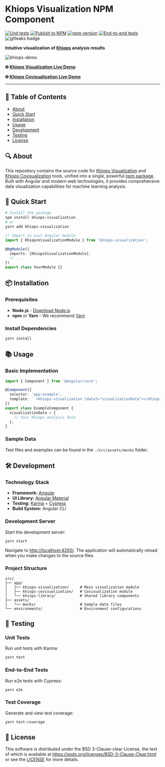 # Khiops Visualization NPM Component

[![Unit tests](https://github.com/KhiopsML/khiops-visualization/actions/workflows/test.yml/badge.svg)](https://github.com/KhiopsML/khiops-visualization/actions/workflows/test.yml)
[![Publish to NPM](https://github.com/KhiopsML/khiops-visualization/actions/workflows/publish.yml/badge.svg)](https://github.com/KhiopsML/khiops-visualization/actions/workflows/publish.yml)
[![npm version](https://badge.fury.io/js/khiops-visualization.svg)](https://www.npmjs.com/package/khiops-visualization)
[![End-to-end tests](https://github.com/KhiopsML/khiops-visualization/actions/workflows/e2e.yml/badge.svg?branch=master)](https://github.com/KhiopsML/khiops-visualization/actions/workflows/e2e.yml)
![gitleaks badge](https://img.shields.io/badge/protected%20by-gitleaks-blue)

**Intuitive visualization of [Khiops][khiops] analysis results**

![khiops-demo][demoGif]

**🌐 [Khiops Visualization Live Demo](https://khiopsml.github.io/khiops-visualization/)**

**🌐 [Khiops Covisualization Live Demo](https://khiopsml.github.io/khiops-visualization/khiops-covisualization.html)**

---

## 📖 Table of Contents

- [About](#-about)
- [Quick Start](#-quick-start)
- [Installation](#-installation)
- [Usage](#-usage)
- [Development](#-development)
- [Testing](#-testing)
- [License](#-license)

## 🔍 About

This repository contains the source code for [Khiops Visualization][kv] and [Khiops Covisualization][kc] tools, unified into a single, powerful [npm package][khiopsNpm]. Built with Angular and modern web technologies, it provides comprehensive data visualization capabilities for machine learning analysis.

## 🚀 Quick Start

```bash
# Install the package
npm install khiops-visualization
# or
yarn add khiops-visualization
```

```typescript
// Import in your Angular module
import { KhiopsVisualizationModule } from 'khiops-visualization';

@NgModule({
  imports: [KhiopsVisualizationModule],
  // ...
})
export class YourModule {}
```

## 📦 Installation

### Prerequisites

- **Node.js** - [Download Node.js][node]
- **npm** or **Yarn** - We recommend [Yarn][yarn]

### Install Dependencies

```bash
yarn install
```

## 📚 Usage

### Basic Implementation

```typescript
import { Component } from '@angular/core';

@Component({
  selector: 'app-example',
  template: ` <khiops-visualization [data]="visualizationData"></khiops-visualization> `,
})
export class ExampleComponent {
  visualizationData = {
    // Your Khiops analysis data
  };
}
```

### Sample Data

Test files and examples can be found in the `./src/assets/mocks` folder.

## 🛠 Development

### Technology Stack

- **Framework:** [Angular][angular]
- **UI Library:** [Angular Material][angularMaterial]
- **Testing:** [Karma][karma] + [Cypress][cypress]
- **Build System:** Angular CLI

### Development Server

Start the development server:

```bash
yarn start
```

Navigate to [http://localhost:4200/](http://localhost:4200/). The application will automatically reload when you make changes to the source files.

### Project Structure

```text
src/
├── app/
│   ├── khiops-visualization/     # Main visualization module
│   ├── khiops-covisualization/   # Covisualization module
│   └── khiops-library/           # Shared library components
├── assets/
│   └── mocks/                    # Sample data files
└── environments/                 # Environment configurations
```

## 🧪 Testing

### Unit Tests

Run unit tests with Karma:

```bash
yarn test
```

### End-to-End Tests

Run e2e tests with Cypress:

```bash
yarn e2e
```

### Test Coverage

Generate and view test coverage:

```bash
yarn test:coverage
```

## 📄 License

This software is distributed under the BSD 3-Clause-clear License, the text of which is available at
<https://spdx.org/licenses/BSD-3-Clause-Clear.html> or see the [LICENSE](./LICENSE) for more
details.

[demoGif]: https://github.com/KhiopsML/khiops-visualization/assets/13203455/53a90746-64da-4d44-adaf-f18c6f854622
[khiops]: https://khiops.org/
[kv]: https://github.com/KhiopsML/kv-electron
[kc]: https://github.com/KhiopsML/kc-electron
[khiopsNpm]: https://www.npmjs.com/package/khiops-visualization
[angularMaterial]: https://material.angular.io/
[angular]: https://angular.dev/
[cypress]: https://www.cypress.io/
[karma]: https://karma-runner.github.io
[node]: https://nodejs.org/en
[yarn]: https://yarnpkg.com/
